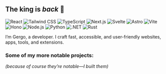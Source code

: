 <!--- ### Hi there 👋 --->

<!--
**gergogyulai/gergogyulai** is a ✨ _special_ ✨ repository because its `README.md` (this file) appears on your GitHub profile.

Here are some ideas to get you started:

- 🔭 I’m currently working on ...
- 🌱 I’m currently learning ...
- 👯 I’m looking to collaborate on ...
- 🤔 I’m looking for help with ...
- 💬 Ask me about ...
- 📫 How to reach me: ...
- 😄 Pronouns: ...
- ⚡ Fun fact: ...
-->

## The king is **_back_** 👑  

![React](https://img.shields.io/badge/React-20232a?style=flat&logo=react&logoColor=61DAFB)
![Tailwind CSS](https://img.shields.io/badge/Tailwindcss-06B6D4?style=flat&logo=tailwindcss&logoColor=white)
![TypeScript](https://img.shields.io/badge/TypeScript-3178c6?style=flat&logo=typescript&logoColor=white)
![Next.js](https://img.shields.io/badge/Next.js-000000?style=flat&logo=next.js&logoColor=white)
![Svelte](https://img.shields.io/badge/Svelte-ff3e00?style=flat&logo=svelte&logoColor=white)
![Astro](https://img.shields.io/badge/Astro-BC52E3?style=flat&logo=astro&logoColor=white)
![Vite](https://img.shields.io/badge/Vite-646CFF?style=flat&logo=vite&logoColor=white)
![Hono](https://img.shields.io/badge/Hono-FF4088?style=flat&logo=hono&logoColor=white)
![Node.js](https://img.shields.io/badge/Node.js-339933?style=flat&logo=node.js&logoColor=white)
![Python](https://img.shields.io/badge/Python-3776AB?style=flat&logo=python&logoColor=white)
![.NET](https://img.shields.io/badge/.NET-512BD4?style=flat&logo=.net&logoColor=white)
![Rust](https://img.shields.io/badge/Rust-DEA584?style=flat&logo=rust&logoColor=black)

I’m Gergo, a developer. I craft fast, accessible, and user-friendly websites, apps, tools, and extensions.

### Some of my more notable projects:  
*(because of course they’re notable—I built them)*  
